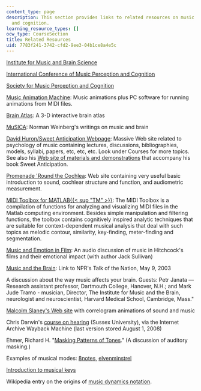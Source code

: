 ```yaml
---
content_type: page
description: This section provides links to related resources on music perception
  and cognition.
learning_resource_types: []
ocw_type: CourseSection
title: Related Resources
uid: 7783f241-3742-cfd2-9ee3-04b1ce8a4e5c
---
```


[Institute for Music and Brain Science](http://www.brainmusic.org/)

[International Conference of Music Perception and Cognition](http://www.icmpc.org/)

[Society for Music Perception and Cognition](http://www.musicperception.org/)

[Music Animation Machine](http://www.musanim.com/): Music animations plus PC software for running animations from MIDI files.

[Brain Atlas](http://www.med.harvard.edu/AANLIB/home.html): A 3-D interactive brain atlas

[MuSICA](http://www.musica.uci.edu/): Norman Weinberg's writings on music and brain

[David Huron/Sweet Anticipation Webpage](http://music-cog.ohio-state.edu/Huron/): Massive Web site related to psychology of music containing lectures, discussions, bibliographies, models, syllabi, papers, etc, etc, etc. Look under Courses for more topics. See also his [Web site of materials and demonstrations](http://csml.som.ohio-state.edu/SweetAnticipation/supplements.html) that accompany his book Sweet Anticipation.

[Promenade 'Round the Cochlea](http://www.iurc.montp.inserm.fr/cric/audition/english/start2.htm): Web site containing very useful basic introduction to sound, cochlear structure and function, and audiometric measurement.

[MIDI Toolbox for MATLAB{{< sup "TM" >}}](http://www.jyu.fi/musica/miditoolbox/): The MIDI Toolbox is a compilation of functions for analyzing and visualizing MIDI files in the Matlab computing environment. Besides simple manipulation and filtering functions, the toolbox contains cognitively inspired analytic techniques that are suitable for context-dependent musical analysis that deal with such topics as melodic contour, similarity, key-finding, meter-finding and segmentation.

[Music and Emotion in Film](https://www.npr.org/transcripts/7268315): An audio discussion of music in Hitchcock's films and their emotional impact (with author Jack Sullivan)

[Music and the Brain](http://www.npr.org/templates/story/story.php?storyId=1258168&sc=emaf): Link to NPR's Talk of the Nation, May 9, 2003

A discussion about the way music affects your brain. Guests: Petr Janata — Research assistant professor, Dartmouth College, Hanover, N.H.; and Mark Jude Tramo - musician, Director, The Institute for Music and the Brain, neurologist and neuroscientist, Harvard Medical School, Cambridge, Mass."

[Malcolm Slaney's Web site](http://www.slaney.org/malcolm/pubs.html) with correlogram animations of sound and music

Chris Darwin's [course on hearing](http://web.archive.org/web/20080627105737/www.lifesci.sussex.ac.uk/home/Chris_Darwin/Perception/Lecture_Notes/Hearing_Index.html) (Sussex University), via the Internet Archive Wayback Machine (last version stored August 1, 2008)

Ehmer, Richard H. "[Masking Patterns of Tones](https://asa.scitation.org/doi/pdf/10.1121/1.1907836?class=pdf)." (A discussion of auditory masking.)

Examples of musical modes: [8notes](http://www.8notes.com/articles/modes/), [elvenminstrel](http://www.elvenminstrel.com/tolkien/modes.htm)

[Introduction to musical keys](http://www.musictheory.net/)

Wikipedia entry on the origins of [music dynamics notation](http://en.wikipedia.org/wiki/Pianissimo).